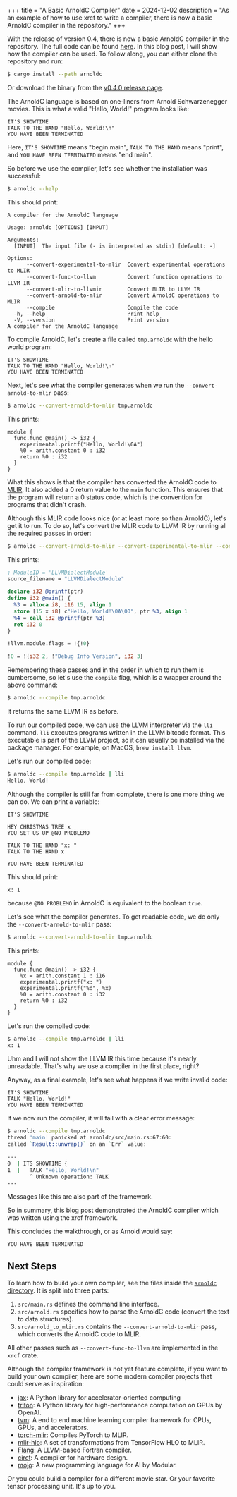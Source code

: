 +++
title = "A Basic ArnoldC Compiler"
date = 2024-12-02
description = "As an example of how to use xrcf to write a compiler, there is now a basic ArnoldC compiler in the repository."
+++

With the release of version 0.4, there is now a basic ArnoldC compiler in the repository.
The full code can be found [here](https://github.com/rikhuijzer/xrcf/tree/v0.4.0/arnoldc).
In this blog post, I will show how the compiler can be used.
To follow along, you can either clone the repository and run:
```sh
$ cargo install --path arnoldc
```
Or download the binary from the [v0.4.0 release page](https://github.com/rikhuijzer/xrcf/releases/tag/v0.4.0).

The ArnoldC language is based on one-liners from Arnold Schwarzenegger movies.
This is what a valid "Hello, World!" program looks like:

```arnoldc
IT'S SHOWTIME
TALK TO THE HAND "Hello, World!\n"
YOU HAVE BEEN TERMINATED
```

Here, `IT'S SHOWTIME` means "begin main", `TALK TO THE HAND` means "print", and `YOU HAVE BEEN TERMINATED` means "end main".

So before we use the compiler, let's see whether the installation was successful:

```sh
$ arnoldc --help
```

This should print:

```text
A compiler for the ArnoldC language

Usage: arnoldc [OPTIONS] [INPUT]

Arguments:
  [INPUT]  The input file (- is interpreted as stdin) [default: -]

Options:
      --convert-experimental-to-mlir  Convert experimental operations to MLIR
      --convert-func-to-llvm          Convert function operations to LLVM IR
      --convert-mlir-to-llvmir        Convert MLIR to LLVM IR
      --convert-arnold-to-mlir        Convert ArnoldC operations to MLIR
      --compile                       Compile the code
  -h, --help                          Print help
  -V, --version                       Print version
A compiler for the ArnoldC language
```

To compile ArnoldC, let's create a file called `tmp.arnoldc` with the hello world program:

```arnoldc
IT'S SHOWTIME
TALK TO THE HAND "Hello, World!\n"
YOU HAVE BEEN TERMINATED
```

Next, let's see what the compiler generates when we run the `--convert-arnold-to-mlir` pass:

```sh
$ arnoldc --convert-arnold-to-mlir tmp.arnoldc
```

This prints:

```mlir
module {
  func.func @main() -> i32 {
    experimental.printf("Hello, World!\0A")
    %0 = arith.constant 0 : i32
    return %0 : i32
  }
}
```

What this shows is that the compiler has converted the ArnoldC code to [MLIR](https://mlir.llvm.org/).
It also added a 0 return value to the `main` function.
This ensures that the program will return a 0 status code, which is the convention for programs that didn't crash.

Although this MLIR code looks nice (or at least more so than ArnoldC), let's get it to run.
To do so, let's convert the MLIR code to LLVM IR by running all the required passes in order:

```sh
$ arnoldc --convert-arnold-to-mlir --convert-experimental-to-mlir --convert-func-to-llvm --convert-mlir-to-llvmir tmp.arnoldc
```

This prints:

```llvm
; ModuleID = 'LLVMDialectModule'
source_filename = "LLVMDialectModule"

declare i32 @printf(ptr)
define i32 @main() {
  %3 = alloca i8, i16 15, align 1
  store [15 x i8] c"Hello, World!\0A\00", ptr %3, align 1
  %4 = call i32 @printf(ptr %3)
  ret i32 0
}

!llvm.module.flags = !{!0}

!0 = !{i32 2, !"Debug Info Version", i32 3}
```

Remembering these passes and in the order in which to run them is cumbersome, so let's use the `compile` flag, which is a wrapper around the above command:

```sh
$ arnoldc --compile tmp.arnoldc
```

It returns the same LLVM IR as before.

To run our compiled code, we can use the LLVM interpreter via the `lli` command.
`lli` executes programs written in the LLVM bitcode format.
This executable is part of the LLVM project, so it can usually be installed via the package manager.
For example, on MacOS, `brew install llvm`.

Let's run our compiled code:

```sh
$ arnoldc --compile tmp.arnoldc | lli
Hello, World!
```

Although the compiler is still far from complete, there is one more thing we can do.
We can print a variable:

```arnoldc
IT'S SHOWTIME

HEY CHRISTMAS TREE x
YOU SET US UP @NO PROBLEMO

TALK TO THE HAND "x: "
TALK TO THE HAND x

YOU HAVE BEEN TERMINATED
```
This should print:

```text
x: 1
```
because `@NO PROBLEMO` in ArnoldC is equivalent to the boolean `true`.

Let's see what the compiler generates.
To get readable code, we do only the `--convert-arnold-to-mlir` pass:

```sh
$ arnoldc --convert-arnold-to-mlir tmp.arnoldc
```

This prints:

```mlir
module {
  func.func @main() -> i32 {
    %x = arith.constant 1 : i16
    experimental.printf("x: ")
    experimental.printf("%d", %x)
    %0 = arith.constant 0 : i32
    return %0 : i32
  }
}
```

Let's run the compiled code:

```sh
$ arnoldc --compile tmp.arnoldc | lli
x: 1
```

Uhm and I will not show the LLVM IR this time because it's nearly unreadable.
That's why we use a compiler in the first place, right?

Anyway, as a final example, let's see what happens if we write invalid code:

```arnoldc
IT'S SHOWTIME
TALK "Hello, World!"
YOU HAVE BEEN TERMINATED
```

If we now run the compiler, it will fail with a clear error message:

```sh
$ arnoldc --compile tmp.arnoldc
thread 'main' panicked at arnoldc/src/main.rs:67:60:
called `Result::unwrap()` on an `Err` value: 

---
0  | ITS SHOWTIME {
1  |   TALK "Hello, World!\n"
       ^ Unknown operation: TALK
---
```

Messages like this are also part of the framework.

So in summary, this blog post demonstrated the ArnoldC compiler which was written using the xrcf framework.

This concludes the walkthrough, or as Arnold would say:

```text
YOU HAVE BEEN TERMINATED
```

## Next Steps

To learn how to build your own compiler, see the files inside the [`arnoldc` directory](https://github.com/rikhuijzer/xrcf/tree/v0.4.0/arnoldc).
It is split into three parts:

1. `src/main.rs` defines the command line interface.
1. `src/arnold.rs` specifies how to parse the ArnoldC code (convert the text to data structures).
1. `src/arnold_to_mlir.rs` contains the `--convert-arnold-to-mlir` pass, which converts the ArnoldC code to MLIR.

All other passes such as `--convert-func-to-llvm` are implemented in the `xrcf` crate.

Although the compiler framework is not yet feature complete, if you want to build your own compiler, here are some modern compiler projects that could serve as inspiration:

- [jax](https://github.com/jax-ml/jax): A Python library for accelerator-oriented computing
- [triton](https://github.com/triton-lang/triton): A Python library for high-performance computation on GPUs by OpenAI.
- [tvm](https://tvm.apache.org/): A end to end machine learning compiler framework for CPUs, GPUs, and accelerators.
- [torch-mlir](https://github.com/llvm/torch-mlir): Compiles PyTorch to MLIR.
- [mlir-hlo](https://github.com/llvm/mlir-hlo): A set of transformations from TensorFlow HLO to MLIR.
- [Flang](https://flang.llvm.org/docs/): A LLVM-based Fortran compiler.
- [circt](https://github.com/llvm/circt): A compiler for hardware design.
- [mojo](https://www.modular.com/mojo): A new programming language for AI by Modular.

Or you could build a compiler for a different movie star.
Or your favorite tensor processing unit.
It's up to you.